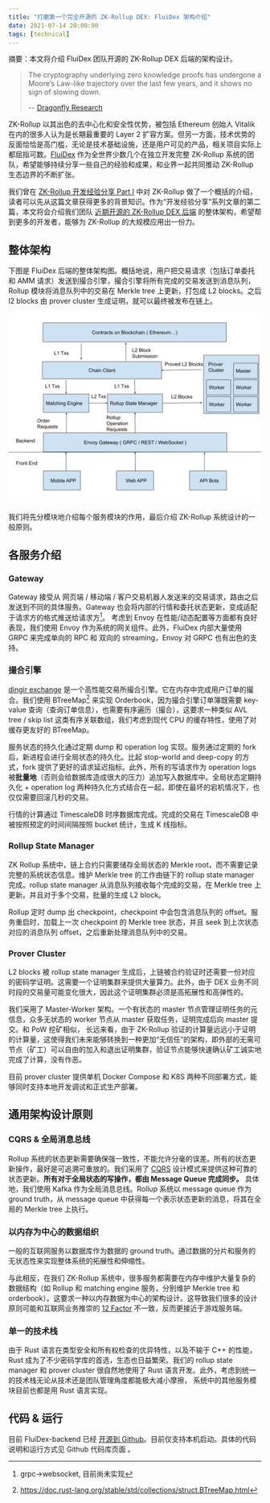 ```yaml
---
title: "打磨第一个完全开源的 ZK-Rollup DEX: FluiDex 架构介绍"
date: 2021-07-14 20:00:00
tags: [technical]
---
```


摘要：本文将介绍 FluiDex 团队开源的 ZK-Rollup DEX 后端的架构设计。


> The cryptography underlying zero knowledge proofs has undergone a Moore’s Law-like trajectory over the last few years, and it shows no sign of slowing down.
> 
> -- [Dragonfly Research](https://medium.com/dragonfly-research/im-worried-nobody-will-care-about-rollups-554bc743d4f1)

ZK-Rollup 以其出色的去中心化和安全性优势，被包括 Ethereum 创始人 Vitalik 在内的很多人认为是长期最重要的 Layer 2 扩容方案。但另一方面，技术优势的反面恰恰是高门槛，无论是技术基础设施，还是用户可见的产品，相关项目实际上都屈指可数。[FluiDex](https://github.com/fluidex) 作为全世界少数几个在独立开发完整 ZK-Rollup 系统的团队，希望能够持续分享一些自己的经验和成果，和业界一起共同推动 ZK-Rollup 生态边界的不断扩张。

我们曾在 [ZK-Rollup 开发经验分享 Part I](/zh/blog/zkrollup-intro1/) 中对 ZK-Rollup 做了一个概括的介绍，读者可以先从这篇文章获得更多的背景知识。作为“开发经验分享”系列文章的第二篇，本文将会介绍我们团队 [近期开源的 ZK-Rollup DEX 后端](https://github.com/fluidex/fluidex-backend) 的整体架构，希望帮到更多的开发者，能够为 ZK-Rollup 的大规模应用出一份力。

## 整体架构

下图是 FluiDex 后端的整体架构图。概括地说，用户把交易请求（包括订单委托和 AMM 请求）发送到撮合引擎，撮合引擎将所有完成的交易发送到消息队列，Rollup 模块将消息队列中的交易在 Merkle tree 上更新，打包成 L2 blocks。之后  l2 blocks  由 prover cluster 生成证明，就可以最终被发布在链上。

<p align="center">
  <img src="FluiDex Architecture.svg" width="600" >
</p>

我们将先分模块地介绍每个服务模块的作用，最后介绍 ZK-Rollup 系统设计的一般原则。

## 各服务介绍

### Gateway

Gateway 接受从 网页端 / 移动端 / 客户交易机器人发送来的交易请求，路由之后发送到不同的具体服务。Gateway 也会将内部的行情和委托状态更新，变成适配于请求方的格式推送给请求方[^1]。 考虑到 Envoy 在性能/动态配置等方面都有良好表现，我们使用 Envoy 作为系统的网关组件。此外，FluiDex 内部大量使用 GRPC 来完成单向的 RPC 和 双向的 streaming，Envoy 对 GRPC 也有出色的支持。

### 撮合引擎

[dingir exchange](https://github.com/fluidex/dingir-exchange) 是一个高性能交易所撮合引擎。它在内存中完成用户订单的撮合。我们使用 BTreeMap[^2] 来实现 Orderbook，因为撮合引擎订单簿既需要 key-value 查询（查询订单信息），也需要有序遍历（撮合），这要求一种类似 AVL tree / skip list 这类有序关联数组，我们考虑到现代 CPU 的缓存特性，使用了对缓存更友好的 BTreeMap。

服务状态的持久化通过定期 dump 和 operation log 实现。服务通过定期的 fork 后，新进程会进行全局状态的持久化。比起 stop-world and deep-copy 的方式，fork 提供了更好的请求延迟指标。此外，所有的写请求作为 operation logs 被**批量地**（否则会给数据库造成很大的压力）追加写入数据库中。全局状态定期持久化 + operation log 两种持久化方式结合在一起，即使在最坏的宕机情况下，也仅仅需要回滚几秒的交易。

行情的计算通过 TimescaleDB 时序数据库完成。完成的交易在 TimescaleDB 中被按照预定的时间间隔按照 bucket 统计，生成 K 线指标。

### Rollup State Manager

ZK Rollup 系统中，链上合约只需要储存全局状态的 Merkle root，而不需要记录完整的系统状态信息。维护 Merkle tree 的工作由链下的 rollup state manager 完成。rollup state manager 从消息队列接收每个完成的交易，在 Merkle tree 上更新。并且对于多个交易，批量的生成 L2 block。

Rollup 定时 dump 出 checkpoint，checkpoint 中会包含消息队列的 offset。服务重启时，加载上一次  checkpoint 的 Merkle tree 状态，并且 seek 到上次状态对应的消息队列 offset，之后重新处理消息队列中的交易。

### Prover Cluster

L2 blocks 被 rollup state manager 生成后，上链被合约验证时还需要一份对应的密码学证明。这需要一个证明集群来提供大量算力。此外，由于 DEX 业务不同时段的交易量可能变化很大，因此这个证明集群必须是高拓展性和高弹性的。

我们采用了 Master-Worker 架构。一个有状态的 master 节点管理证明任务的元信息，众多无状态的 worker 节点从 master 获取任务，证明完成后向 master 提交。和 PoW 挖矿相似， 长远来看，由于 ZK-Rollup 验证的计算量远远小于证明的计算量，这使得我们未来能够转换到一种更加“无信任”的架构，即外部的无需可节点（矿工）可以自由的加入和退出证明集群，验证节点能够快速确认矿工诚实地完成了计算，没有作恶。

目前 prover cluster 提供单机 Docker Compose 和 K8S 两种不同部署方式，能够同时支持本地开发调试和正式生产部署。

## 通用架构设计原则

### CQRS & 全局消息总线

Rollup 系统的状态更新需要确保强一致性，不能允许分毫的误差。所有的状态更新操作，最好是可追溯可重放的。我们采用了 [CQRS](https://docs.microsoft.com/en-us/azure/architecture/patterns/cqrs) 设计模式来提供这种可靠的状态更新。**所有对于全局状态的写操作，都由 Message Queue 完成同步。** 具体地，我们使用 Kafka 作为全局消息总线。Rollup 系统以 message queue 作为 ground truth，从 message queue 中获得每一个表示状态更新的消息，将其在全局的 Merkle tree 上执行。

### 以内存为中心的数据组织

一般的互联网服务以数据库作为数据的 ground truth。通过数据的分片和服务的无状态性来实现整体系统的拓展性和伸缩性。 

与此相反，在我们 ZK-Rollup 系统中，很多服务都需要在内存中维护大量复杂的数据结构（如 Rollup 和 matching engine 服务，分别维护 Merkle tree 和 orderbook）。这要求一种以内存数据为中心的架构设计。这导致我们很多的设计原则可能和互联网业务推崇的 [12 Factor](https://12factor.net/) 不一致，反而更接近于游戏服务端。

### 单一的技术栈

由于 Rust 语言在类型安全和所有权检查的优异特性，以及不输于 C++ 的性能，Rust 成为了不少密码学库的首选，生态也日益繁荣。我们的 rollup state manager 和 prover cluster 很自然地使用了 Rust 语言开发。此外，考虑到统一的技术栈无论从技术还是团队管理角度都能极大减小摩擦， 系统中的其他服务模块目前也都是用 Rust 语言实现。

## 代码 & 运行

目前 FluiDex-backend 已经 [开源到 Github](https://github.com/fluidex/fluidex-backend)。目前仅支持本机启动。具体的代码说明和运行方式见 Github 代码库页面 。

[^1]: grpc->websocket, 目前尚未实现
[^2]: https://doc.rust-lang.org/stable/std/collections/struct.BTreeMap.html



